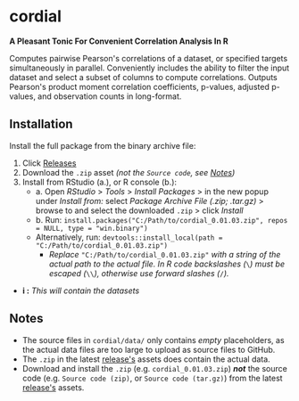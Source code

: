 # cordial
**A Pleasant Tonic For Convenient Correlation Analysis In R**

Computes pairwise Pearson's correlations of a dataset, or 
specified targets simultaneously in parallel. Conveniently includes the 
ability to filter the input dataset and select a subset of columns to 
compute correlations. Outputs Pearson's product moment correlation 
coefficients, p-values, adjusted p-values, and observation counts in 
long-format.

## Installation

Install the full package from the binary archive file:
  1. Click [Releases](https://github.com/iibadshah/cordial/releases)
  2. Download the `.zip` asset *(not the `Source code`, see [Notes](https://github.com/iibadshah/cordial/blob/main/README.md#notes))*
  3. Install from RStudio (a.), or R console (b.):
     - a. Open *RStudio* > *Tools* > *Install Packages* > in the new popup under *Install from:* select *Package Archive File (.zip; .tar.gz)* > browse to and select the downloaded `.zip` > click *Install*
     - b. Run: `install.packages("C:/Path/to/cordial_0.01.03.zip", repos = NULL, type = "win.binary")`
     -    Alternatively, run: `devtools::install_local(path = "C:/Path/to/cordial_0.01.03.zip")`
          - *Replace* `"C:/Path/to/cordial_0.01.03.zip"` *with a string of the actual path to the actual file. In R code backslashes (*`\`*) must be escaped (*`\\`*), otherwise use forward slashes (*`/`*).*
  - **i :** *This will contain the datasets*

## Notes
  - The source files in `cordial/data/` only contains *empty* placeholders, as the actual data files are too large to upload as source files to GitHub.
  - The `.zip` in the latest [release's](https://github.com/iibadshah/cordial/releases) assets does contain the actual data.
  - Download and install the `.zip` (e.g. `cordial_0.01.03.zip`) ***not*** the source code (e.g. `Source code (zip)`, or `Source code (tar.gz)`) from the latest [release's](https://github.com/iibadshah/cordial/releases) assets.
